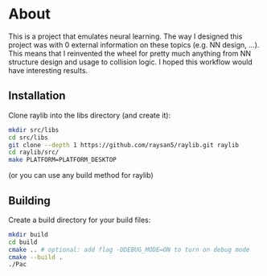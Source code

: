 # About
This is a project that emulates neural learning. The way I designed this project was with 0 external information on these topics (e.g. NN design, ...). This means that I reinvented the wheel for pretty much anything from NN structure design and usage to collision logic. I hoped this workflow would have interesting results.
## Installation
Clone raylib into the libs directory (and create it):
```bash
mkdir src/libs
cd src/libs
git clone --depth 1 https://github.com/raysan5/raylib.git raylib
cd raylib/src/
make PLATFORM=PLATFORM_DESKTOP
```
(or you can use any build method for raylib)
## Building
Create a build directory for your build files:
```bash
mkdir build
cd build
cmake .. # optional: add flag -DDEBUG_MODE=ON to turn on debug mode
cmake --build .
./Pac
```
